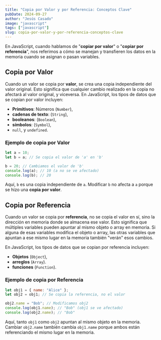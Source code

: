 ```yaml
---
title: "Copia por Valor y por Referencia: Conceptos Clave"
pubDate: 2024-09-27
author: "Jesús Casado"
image: "javascript"
tags: ["javascript"]
slug: copia-por-valor-y-por-referencia-conceptos-clave
---
```


En JavaScript, cuando hablamos de "**copiar por valor**" o "**copiar por referencia**", nos referimos a cómo se manejan y transfieren los datos en la memoria cuando se asignan o pasan variables.

## Copia por Valor

Cuando un valor se copia por **valor**, se crea una copia independiente del valor original. Esto significa que cualquier cambio realizado en la copia no afectará al valor original, y viceversa. En JavaScript, los tipos de datos que se copian por valor incluyen:

- **Primitivos**: Números (`Number`),
- **cadenas de texto**: (`String`),
- **booleanos**: (`Boolean`),
- **símbolos**: (`Symbol`),
- `null`, y `undefined`.

### Ejemplo de copia por Valor

```javascript
let a = 10;
let b = a; // Se copia el valor de 'a' en 'b'

b = 20; // Cambiamos el valor de 'b'
console.log(a); // 10 (a no se ve afectado)
console.log(b); // 20
```

Aquí, `b` es una copia independiente de `a`. Modificar `b` no afecta a `a` porque se hizo una **copia por valor**.

## Copia por Referencia

Cuando un valor se copia por **referencia**, no se copia el valor en sí, sino la dirección en memoria donde se almacena ese valor. Esto significa que múltiples variables pueden apuntar al mismo objeto o array en memoria. Si alguna de esas variables modifica el objeto o array, las otras variables que apuntan a ese mismo lugar en la memoria también "verán" esos cambios.

En JavaScript, los tipos de datos que se copian por referencia incluyen:

- **Objetos** (`Object`),
- **arreglos** (`Array`).
- **funciones** (`Function`).

### Ejemplo de copia por Referencia

```javascript
let obj1 = { name: "Alice" };
let obj2 = obj1; // Se copia la referencia, no el valor

obj2.name = "Bob"; // Modificamos obj2
console.log(obj1.name); // "Bob" (obj1 se ve afectado)
console.log(obj2.name); // "Bob"
```

Aquí, tanto `obj1` como `obj2` apuntan al mismo objeto en la memoria. Cambiar `obj2.name` también cambia `obj1.name` porque ambos están referenciando el mismo lugar en la memoria.
